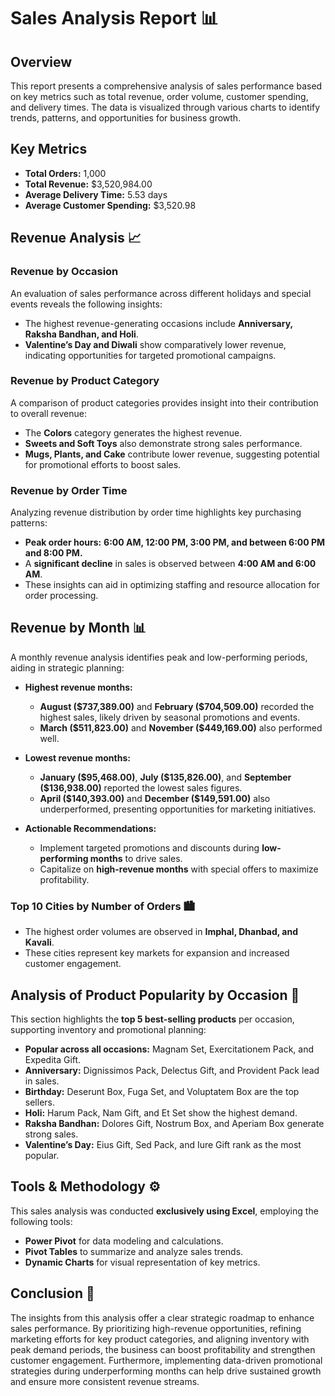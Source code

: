 # Sales Analysis Report 📊

## Overview  

This report presents a comprehensive analysis of sales performance based on key metrics such as total revenue, order volume, customer spending, and delivery times. The data is visualized through various charts to identify trends, patterns, and opportunities for business growth.  

## Key Metrics  

- **Total Orders:** 1,000  
- **Total Revenue:** \$3,520,984.00  
- **Average Delivery Time:** 5.53 days  
- **Average Customer Spending:** \$3,520.98  

## Revenue Analysis 📈  

### Revenue by Occasion  

An evaluation of sales performance across different holidays and special events reveals the following insights:  

- The highest revenue-generating occasions include **Anniversary, Raksha Bandhan, and Holi**.  
- **Valentine’s Day and Diwali** show comparatively lower revenue, indicating opportunities for targeted promotional campaigns.  

### Revenue by Product Category  

A comparison of product categories provides insight into their contribution to overall revenue:  

- The **Colors** category generates the highest revenue.  
- **Sweets and Soft Toys** also demonstrate strong sales performance.  
- **Mugs, Plants, and Cake** contribute lower revenue, suggesting potential for promotional efforts to boost sales.  

### Revenue by Order Time  

Analyzing revenue distribution by order time highlights key purchasing patterns:  

- **Peak order hours:** **6:00 AM, 12:00 PM, 3:00 PM, and between 6:00 PM and 8:00 PM.**  
- A **significant decline** in sales is observed between **4:00 AM and 6:00 AM**.  
- These insights can aid in optimizing staffing and resource allocation for order processing.  

## Revenue by Month 📊  

A monthly revenue analysis identifies peak and low-performing periods, aiding in strategic planning:  

- **Highest revenue months:**  
  - **August (\$737,389.00)** and **February (\$704,509.00)** recorded the highest sales, likely driven by seasonal promotions and events.  
  - **March (\$511,823.00)** and **November (\$449,169.00)** also performed well.  

- **Lowest revenue months:**  
  - **January (\$95,468.00)**, **July (\$135,826.00)**, and **September (\$136,938.00)** reported the lowest sales figures.  
  - **April (\$140,393.00)** and **December (\$149,591.00)** also underperformed, presenting opportunities for marketing initiatives.  

- **Actionable Recommendations:**  
  - Implement targeted promotions and discounts during **low-performing months** to drive sales.  
  - Capitalize on **high-revenue months** with special offers to maximize profitability.  

### Top 10 Cities by Number of Orders 🏙️  

- The highest order volumes are observed in **Imphal, Dhanbad, and Kavali**.  
- These cities represent key markets for expansion and increased customer engagement.  

## Analysis of Product Popularity by Occasion 🎁  

This section highlights the **top 5 best-selling products** per occasion, supporting inventory and promotional planning:  

- **Popular across all occasions:** Magnam Set, Exercitationem Pack, and Expedita Gift.  
- **Anniversary:** Dignissimos Pack, Delectus Gift, and Provident Pack lead in sales.  
- **Birthday:** Deserunt Box, Fuga Set, and Voluptatem Box are the top sellers.  
- **Holi:** Harum Pack, Nam Gift, and Et Set show the highest demand.  
- **Raksha Bandhan:** Dolores Gift, Nostrum Box, and Aperiam Box generate strong sales.  
- **Valentine’s Day:** Eius Gift, Sed Pack, and Iure Gift rank as the most popular.  

## Tools & Methodology ⚙️  

This sales analysis was conducted **exclusively using Excel**, employing the following tools:  

- **Power Pivot** for data modeling and calculations.  
- **Pivot Tables** to summarize and analyze sales trends.  
- **Dynamic Charts** for visual representation of key metrics.  

## Conclusion 🚀  

The insights from this analysis offer a clear strategic roadmap to enhance sales performance. By prioritizing high-revenue opportunities, refining marketing efforts for key product categories, and aligning inventory with peak demand periods, the business can boost profitability and strengthen customer engagement. Furthermore, implementing data-driven promotional strategies during underperforming months can help drive sustained growth and ensure more consistent revenue streams.

